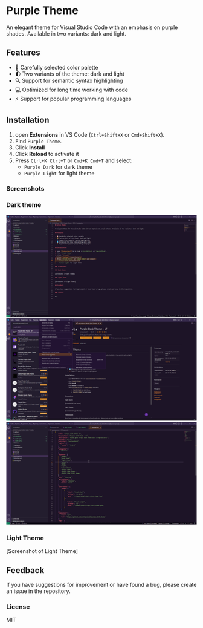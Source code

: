 # Purple Theme

An elegant theme for Visual Studio Code with an emphasis on purple shades. Available in two variants: dark and light.

## Features

- 🎨 Carefully selected color palette
- 🌓 Two variants of the theme: dark and light
- 🔍 Support for semantic syntax highlighting
- 💻 Optimized for long time working with code
- ⚡ Support for popular programming languages

## Installation

1. open **Extensions** in VS Code (`Ctrl+Shift+X` or `Cmd+Shift+X`).
2. Find `Purple Theme`.
3. Click **Install**
4. Click **Reload** to activate it
5. Press `Ctrl+K Ctrl+T` or `Cmd+K Cmd+T` and select:
   - `Purple Dark` for dark theme
   - `Purple Light` for light theme

### Screenshots

### Dark theme

![Dark Theme Screenshot 1](https://github.com/vertopolkaLF/purple-dark-theme/blob/main/screenshots/dark-1.png)
![Dark Theme Screenshot 2](https://github.com/vertopolkaLF/purple-dark-theme/blob/main/screenshots/dark-2.png)
![Dark Theme Screenshot 3](https://github.com/vertopolkaLF/purple-dark-theme/blob/main/screenshots/dark-3.png)

### Light Theme

[Screenshot of Light Theme]

## Feedback

If you have suggestions for improvement or have found a bug, please create an issue in the repository.

### License

MIT
